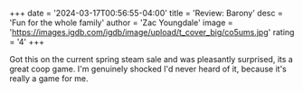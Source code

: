 +++
date = '2024-03-17T00:56:55-04:00'
title = 'Review: Barony'
desc = 'Fun for the whole family'
author = 'Zac Youngdale'
image = 'https://images.igdb.com/igdb/image/upload/t_cover_big/co5ums.jpg'
rating = '4'
+++

Got this on the current spring steam sale and was pleasantly surprised, its a great coop game. I'm genuinely shocked I'd never heard of it, because it's really a game for me.